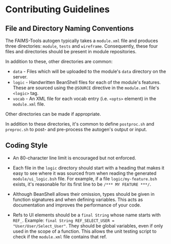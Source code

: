 # Contributing Guidelines

## File and Directory Naming Conventions

The FAIMS-Tools autogen typically takes a `module.xml` file and produces three
directories: `module`, `tests` and `wireframe`. Consequently, these four files
and directories should be present in module repositories.

In addition to these, other directories are common:

* `data` - Files which will be uploaded to the module's `data` directory on the
  server.
* `logic` - Handwritten BeanShell files for each of the module's features.
  These are sourced using the `@SOURCE` directive in the `module.xml` file's
  `<logic>` tag.
* `vocab` - An XML file for each vocab entry (i.e. `<opts>` element) in the
   `module.xml` file.

Other directories can be made if appropriate.

In addition to these directories, it's common to define `postproc.sh` and
`preproc.sh` to post- and pre-process the autogen's output or input.

## Coding Style

* An 80-character line limit is encouraged but not enforced.

* Each file in the `logic` directory should start with a heading that makes it
  easy to see where it was sourced from when reading the generated
  `module/ui_logic.bsh` file. For example, if a file `logic/my-feature.bsh`
  exists, it's reasonable for its first line to be `/*** MY FEATURE ***/`.

* Although BeanShell allows their omission, types should be given in function
  signatures and when defining variables. This acts as documentation and
  improves the performance of your code.

* Refs to UI elements should be a `final String` whose name starts with `REF_`.
  Example: `final String REF_SELECT_USER = "User/User/Select_User"`. They should
  be global variables, even if only used in the scope of a function. This allows
  the unit testing script to check if the `module.xml` file contains that ref.
